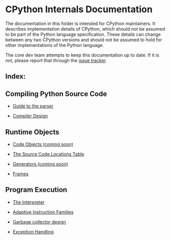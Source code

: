 
# CPython Internals Documentation

The documentation in this folder is intended for CPython maintainers.
It describes implementation details of CPython, which should not be
assumed to be part of the Python language specification. These details
can change between any two CPython versions and should not be assumed
to hold for other implementations of the Python language.

The core dev team attempts to keep this documentation up to date. If
it is not, please report that through the
[issue tracker](https://github.com/python/cpython/issues).

Index:
-----

Compiling Python Source Code
---

- [Guide to the parser](parser.md)

- [Compiler Design](compiler.md)

Runtime Objects
---

- [Code Objects (coming soon)](code_objects.md)

- [The Source Code Locations Table](locations.md)

- [Generators (coming soon)](generators.md)

- [Frames](frames.md)

Program Execution
---

- [The Interpreter](interpreter.md)

- [Adaptive Instruction Families](adaptive.md)

- [Garbage collector design](garbage_collector.md)

- [Exception Handling](exception_handling.md)
